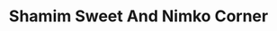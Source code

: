 ---
title: "Shamim Sweet And Nimko Corner"
url: /karachi/shamim-sweet-and-nimko-corner/
shop: bakery
---